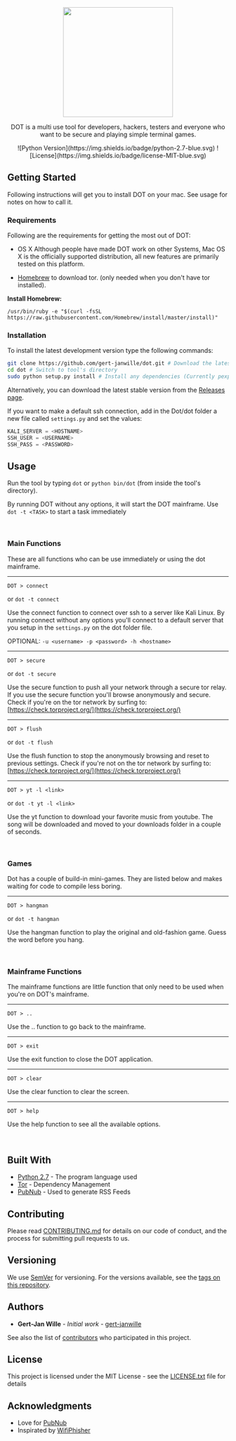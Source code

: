 <div align="center">
  <a href="https://github.com/gert-janwille/dot">
    <img width="250" heigth="250" src="https://raw.github.com/gert-janwille/dot/master/docs/Dot.png">
  </a>
  <br/>
  <p>
    DOT is a multi use tool for developers, hackers, testers and everyone who want to be secure and playing simple terminal games.
  <p>
  <p>
  ![Python Version](https://img.shields.io/badge/python-2.7-blue.svg)
  ![License](https://img.shields.io/badge/license-MIT-blue.svg)
  </p>
</div>




## Getting Started

Following instructions will get you to install DOT on your mac. See usage for notes on how to call it.

### Requirements

Following are the requirements for getting the most out of DOT:

 - OS X Although people have made DOT work on other Systems, Mac OS X is the officially supported distribution, all new features are primarily tested on this platform.

- [Homebrew](https://brew.sh) to download tor. (only needed when you don't have tor installed).

**Install Homebrew:**
```
/usr/bin/ruby -e "$(curl -fsSL https://raw.githubusercontent.com/Homebrew/install/master/install)"
```

### Installation

To install the latest development version type the following commands:

```bash
git clone https://github.com/gert-janwille/dot.git # Download the latest revision
cd dot # Switch to tool's directory
sudo python setup.py install # Install any dependencies (Currently pexpect, future, youtube_dl, pubnub, tor)
```
Alternatively, you can download the latest stable version from the [Releases page](d).

If you want to make a default ssh connection, add in the Dot/dot folder a new file called `settings.py` and set the values:

```python
KALI_SERVER = <HOSTNAME>
SSH_USER = <USERNAME>
SSH_PASS = <PASSWORD>
```

## Usage

Run the tool by typing `dot` or `python bin/dot` (from inside the tool's directory).

By running DOT without any options, it will start the DOT mainframe.
Use `dot -t <TASK>` to start a task immediately


<br/>

### Main Functions
These are all functions who can be use immediately or using the dot mainframe.

***

```shell
DOT > connect
```
or `dot -t connect`


Use the connect function to connect over ssh to a server like Kali Linux. By running connect without any options you'll connect to a default server that you setup in the `settings.py` on the dot folder file.

OPTIONAL: `-u <username> -p <password> -h <hostname>`

***
```shell
DOT > secure
```
or `dot -t secure`


Use the secure function to push all your network through a secure tor relay. If you use the secure function you'll browse anonymously and secure.
Check if you're on the tor network by surfing to: [https://check.torproject.org/](https://check.torproject.org/)

***
```shell
DOT > flush
```
or `dot -t flush`


Use the flush function to stop the anonymously browsing and reset to previous settings. Check if you're not on the tor network by surfing to: [https://check.torproject.org/](https://check.torproject.org/)

***
```shell
DOT > yt -l <link>
```
or `dot -t yt -l <link>`


Use the yt function to download your favorite music from youtube. The song will be downloaded and moved to your downloads folder in a couple of seconds.



<br/>

### Games
Dot has a couple of build-in mini-games. They are listed below and makes waiting for code to compile less boring.

***
```shell
DOT > hangman
```
or `dot -t hangman`


Use the hangman function to play the original and old-fashion game. Guess the word before you hang.



<br/>

### Mainframe Functions
The mainframe functions are little function that only need to be used when you're on DOT's mainframe.

***
```shell
DOT > ..
```


Use the .. function to go back to the mainframe.

***
```shell
DOT > exit
```


Use the exit function to close the DOT application.

***
```shell
DOT > clear
```


Use the clear function to clear the screen.

***
```shell
DOT > help
```


Use the help function to see all the available options.



<br/>

## Built With

* [Python 2.7](https://www.python.org/) - The program language used
* [Tor](https://www.torproject.org) - Dependency Management
* [PubNub](https://www.pubnub.com) - Used to generate RSS Feeds

## Contributing

Please read [CONTRIBUTING.md](CONTRIBUTING.md) for details on our code of conduct, and the process for submitting pull requests to us.

## Versioning

We use [SemVer](http://semver.org/) for versioning. For the versions available, see the [tags on this repository](https://github.com/gert-janwille/dot/tags).

## Authors

* **Gert-Jan Wille** - *Initial work* - [gert-janwille](https://github.com/gert-janwille)

See also the list of [contributors](https://github.com/gert-janwille/dot/contributors) who participated in this project.

## License

This project is licensed under the MIT License - see the [LICENSE.txt](LICENSE.txt) file for details

## Acknowledgments

* Love for [PubNub](https://www.pubnub.com)
* Inspirated by [WifiPhisher](https://github.com/wifiphisher/wifiphisher)
